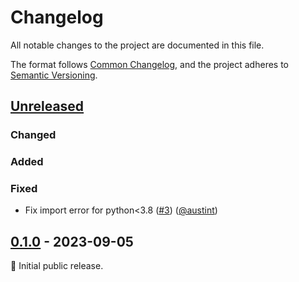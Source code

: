 # Changelog

All notable changes to the project are documented in this file.

The format follows [Common Changelog](https://common-changelog.org/),
and the project adheres to [Semantic Versioning](https://semver.org/spec/v2.0.0.html).

## [Unreleased]

### Changed

### Added

### Fixed

- Fix import error for python<3.8 ([#3](https://github.com/AustinT/mol_ga/pull/3)) ([@austint])

## [0.1.0] - 2023-09-05

:seedling: Initial public release.

[Unreleased]: https://github.com/AustinT/mol_ga/compare/v0.1.0...HEAD
[0.1.0]: https://github.com/AustinT/mol_ga/releases/tag/v0.1.0

[@austint]: https://github.com/AustinT
